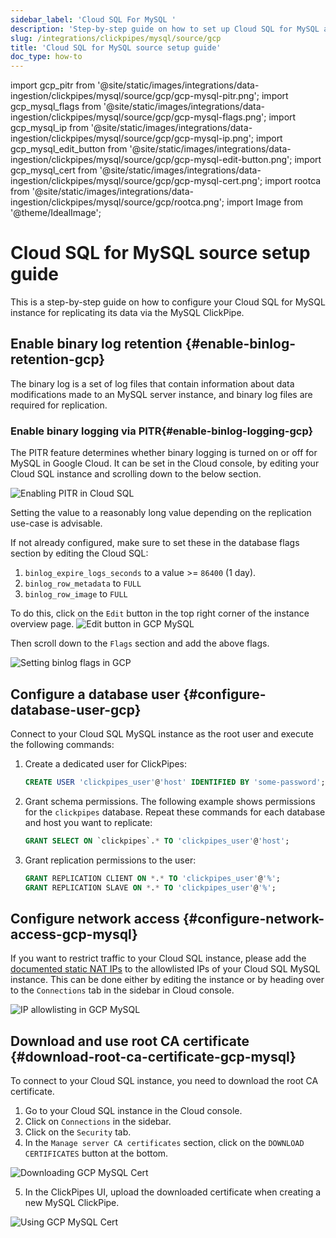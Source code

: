 ```yaml
---
sidebar_label: 'Cloud SQL For MySQL '
description: 'Step-by-step guide on how to set up Cloud SQL for MySQL as a source for ClickPipes'
slug: /integrations/clickpipes/mysql/source/gcp
title: 'Cloud SQL for MySQL source setup guide'
doc_type: how-to
---
```


import gcp_pitr from '@site/static/images/integrations/data-ingestion/clickpipes/mysql/source/gcp/gcp-mysql-pitr.png';
import gcp_mysql_flags from '@site/static/images/integrations/data-ingestion/clickpipes/mysql/source/gcp/gcp-mysql-flags.png';
import gcp_mysql_ip from '@site/static/images/integrations/data-ingestion/clickpipes/mysql/source/gcp/gcp-mysql-ip.png';
import gcp_mysql_edit_button from '@site/static/images/integrations/data-ingestion/clickpipes/mysql/source/gcp/gcp-mysql-edit-button.png';
import gcp_mysql_cert from '@site/static/images/integrations/data-ingestion/clickpipes/mysql/source/gcp/gcp-mysql-cert.png';
import rootca from '@site/static/images/integrations/data-ingestion/clickpipes/mysql/source/gcp/rootca.png';
import Image from '@theme/IdealImage';

# Cloud SQL for MySQL source setup guide

This is a step-by-step guide on how to configure your Cloud SQL for MySQL instance for replicating its data via the MySQL ClickPipe.

## Enable binary log retention {#enable-binlog-retention-gcp}
The binary log is a set of log files that contain information about data modifications made to an MySQL server instance, and binary log files are required for replication.

### Enable binary logging via PITR{#enable-binlog-logging-gcp}
The PITR feature determines whether binary logging is turned on or off for MySQL in Google Cloud. It can be set in the Cloud console, by editing your Cloud SQL instance and scrolling down to the below section.

<Image img={gcp_pitr} alt="Enabling PITR in Cloud SQL" size="lg" border/>

Setting the value to a reasonably long value depending on the replication use-case is advisable.

If not already configured, make sure to set these in the database flags section by editing the Cloud SQL:
1. `binlog_expire_logs_seconds` to a value >= `86400` (1 day).
2. `binlog_row_metadata` to `FULL`
3. `binlog_row_image` to `FULL`

To do this, click on the `Edit` button in the top right corner of the instance overview page.
<Image img={gcp_mysql_edit_button} alt="Edit button in GCP MySQL" size="lg" border/>

Then scroll down to the `Flags` section and add the above flags.

<Image img={gcp_mysql_flags} alt="Setting binlog flags in GCP" size="lg" border/>

## Configure a database user {#configure-database-user-gcp}

Connect to your Cloud SQL MySQL instance as the root user and execute the following commands:

1. Create a dedicated user for ClickPipes:

    ```sql
    CREATE USER 'clickpipes_user'@'host' IDENTIFIED BY 'some-password';
    ```

2. Grant schema permissions. The following example shows permissions for the `clickpipes` database. Repeat these commands for each database and host you want to replicate:

    ```sql
    GRANT SELECT ON `clickpipes`.* TO 'clickpipes_user'@'host';
    ```

3. Grant replication permissions to the user:

    ```sql
    GRANT REPLICATION CLIENT ON *.* TO 'clickpipes_user'@'%';
    GRANT REPLICATION SLAVE ON *.* TO 'clickpipes_user'@'%';
    ```

## Configure network access {#configure-network-access-gcp-mysql}

If you want to restrict traffic to your Cloud SQL instance, please add the [documented static NAT IPs](../../index.md#list-of-static-ips) to the allowlisted IPs of your Cloud SQL MySQL instance.
This can be done either by editing the instance or by heading over to the `Connections` tab in the sidebar in Cloud console.

<Image img={gcp_mysql_ip} alt="IP allowlisting in GCP MySQL" size="lg" border/>

## Download and use root CA certificate {#download-root-ca-certificate-gcp-mysql}
To connect to your Cloud SQL instance, you need to download the root CA certificate.

1. Go to your Cloud SQL instance in the Cloud console.
2. Click on `Connections` in the sidebar.
3. Click on the `Security` tab.
4. In the `Manage server CA certificates` section, click on the `DOWNLOAD CERTIFICATES` button at the bottom.

<Image img={gcp_mysql_cert} alt="Downloading GCP MySQL Cert" size="lg" border/>

5. In the ClickPipes UI, upload the downloaded certificate when creating a new MySQL ClickPipe.

<Image img={rootca} alt="Using GCP MySQL Cert" size="lg" border/>
